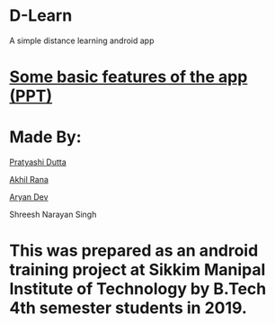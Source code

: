 # D-Learn
A simple distance learning android app


# [Some basic features of the app (PPT)](https://onedrive.live.com/View.aspx?resid=52F1F35283E6AEE3!1318&wdSlideId=269&wdModeSwitchTime=1566079750818&authkey=!AHorNb3ThNd-SPE) 


# Made By:

[Pratyashi Dutta](https://github.com/pratyashidutta)

[Akhil Rana](https://github.com/akhil-rana)

[Aryan Dev](https://github.com/aryandev1)

Shreesh Narayan Singh



# This was prepared as an android training project at Sikkim Manipal Institute of Technology by B.Tech 4th semester students in 2019.
